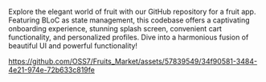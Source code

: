 Explore the elegant world of fruit with our GitHub repository for a fruit app. Featuring BLoC as state management, this codebase offers a captivating onboarding experience, stunning splash screen, convenient cart functionality, and personalized profiles. Dive into a harmonious fusion of beautiful UI and powerful functionality!

https://github.com/OSS7/Fruits_Market/assets/57839549/34f90581-3484-4e21-974e-72b633c819fe
